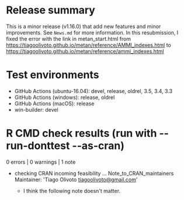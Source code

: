 # Release summary
This is a minor release (v1.16.0) that add new features and minor improvements. See `News.md` for more information. In this resubmission, I fixed the error with the link in metan_start.html from <https://tiagoolivoto.github.io/metan/reference/AMMI_indexes.html> to <https://tiagoolivoto.github.io/metan/reference/ammi_indexes.html> 

# Test environments
* GitHub Actions (ubuntu-16.04): devel, release, oldrel, 3.5, 3.4, 3.3
* GitHub Actions (windows): release, oldrel
* GitHub Actions (macOS): release
* win-builder: devel


# R CMD check results (run with --run-donttest --as-cran)
0 errors | 0 warnings | 1 note

* checking CRAN incoming feasibility ... Note_to_CRAN_maintainers Maintainer: 'Tiago Olivoto <tiagoolivoto@gmail.com>'

   - I think the following note doesn't matter.

